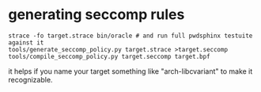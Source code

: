 # generating seccomp rules

```
strace -fo target.strace bin/oracle # and run full pwdsphinx testuite against it
tools/generate_seccomp_policy.py target.strace >target.seccomp
tools/compile_seccomp_policy.py target.seccomp target.bpf
```

it helps if you name your target something like "arch-libcvariant" to make it
recognizable.
